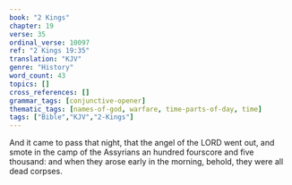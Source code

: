 ```yaml
---
book: "2 Kings"
chapter: 19
verse: 35
ordinal_verse: 10097
ref: "2 Kings 19:35"
translation: "KJV"
genre: "History"
word_count: 43
topics: []
cross_references: []
grammar_tags: [conjunctive-opener]
thematic_tags: [names-of-god, warfare, time-parts-of-day, time]
tags: ["Bible","KJV","2-Kings"]
---
```

And it came to pass that night, that the angel of the LORD went out, and smote in the camp of the Assyrians an hundred fourscore and five thousand: and when they arose early in the morning, behold, they were all dead corpses.
